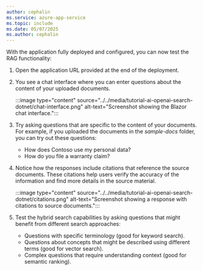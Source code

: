 ```yaml
---
author: cephalin
ms.service: azure-app-service
ms.topic: include
ms.date: 05/07/2025
ms.author: cephalin
---
```


With the application fully deployed and configured, you can now test the RAG functionality:

1. Open the application URL provided at the end of the deployment.

2. You see a chat interface where you can enter questions about the content of your uploaded documents.

   :::image type="content" source="../../media/tutorial-ai-openai-search-dotnet/chat-interface.png" alt-text="Screenshot showing the Blazor chat interface.":::

3. Try asking questions that are specific to the content of your documents. For example, if you uploaded the documents in the *sample-docs* folder, you can try out these questions:

    - How does Contoso use my personal data?
    - How do you file a warranty claim?
    
4. Notice how the responses include citations that reference the source documents. These citations help users verify the accuracy of the information and find more details in the source material.

   :::image type="content" source="../../media/tutorial-ai-openai-search-dotnet/citations.png" alt-text="Screenshot showing a response with citations to source documents.":::

5. Test the hybrid search capabilities by asking questions that might benefit from different search approaches:

   - Questions with specific terminology (good for keyword search).
   - Questions about concepts that might be described using different terms (good for vector search).
   - Complex questions that require understanding context (good for semantic ranking).
